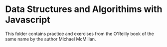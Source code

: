 # Data Structures and Algorithims with Javascript

This folder contains practice and exercises from the O'Reilly book of the same name by the author Michael McMillan.

